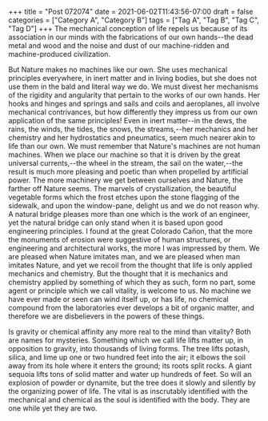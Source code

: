 +++
title = "Post 072074"
date = 2021-06-02T11:43:56-07:00
draft = false
categories = ["Category A", "Category B"]
tags = ["Tag A", "Tag B", "Tag C", "Tag D"]
+++
The mechanical conception of life repels us because of its association in our minds with the fabrications of our own hands--the dead metal and wood and the noise and dust of our machine-ridden and machine-produced civilization.

But Nature makes no machines like our own. She uses mechanical principles everywhere, in inert matter and in living bodies, but she does not use them in the bald and literal way we do. We must divest her mechanisms of the rigidity and angularity that pertain to the works of our own hands. Her hooks and hinges and springs and sails and coils and aeroplanes, all involve mechanical contrivances, but how differently they impress us from our own application of the same principles! Even in inert matter--in the dews, the rains, the winds, the tides, the snows, the streams,--her mechanics and her chemistry and her hydrostatics and pneumatics, seem much nearer akin to life than our own. We must remember that Nature's machines are not human machines. When we place our machine so that it is driven by the great universal currents,--the wheel in the stream, the sail on the water,--the result is much more pleasing and poetic than when propelled by artificial power. The more machinery we get between ourselves and Nature, the farther off Nature seems. The marvels of crystallization, the beautiful vegetable forms which the frost etches upon the stone flagging of the sidewalk, and upon the window-pane, delight us and we do not reason why. A natural bridge pleases more than one which is the work of an engineer, yet the natural bridge can only stand when it is based upon good engineering principles. I found at the great Colorado Cañon, that the more the monuments of erosion were suggestive of human structures, or engineering and architectural works, the more I was impressed by them. We are pleased when Nature imitates man, and we are pleased when man imitates Nature, and yet we recoil from the thought that life is only applied mechanics and chemistry. But the thought that it is mechanics and chemistry applied by something of which they as such, form no part, some agent or principle which we call vitality, is welcome to us. No machine we have ever made or seen can wind itself up, or has life, no chemical compound from the laboratories ever develops a bit of organic matter, and therefore we are disbelievers in the powers of these things.

Is gravity or chemical affinity any more real to the mind than vitality? Both are names for mysteries. Something which we call life lifts matter up, in opposition to gravity, into thousands of living forms. The tree lifts potash, silica, and lime up one or two hundred feet into the air; it elbows the soil away from its hole where it enters the ground; its roots split rocks. A giant sequoia lifts tons of solid matter and water up hundreds of feet. So will an explosion of powder or dynamite, but the tree does it slowly and silently by the organizing power of life. The vital is as inscrutably identified with the mechanical and chemical as the soul is identified with the body. They are one while yet they are two.
